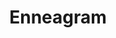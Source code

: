 ---
title: Enneagram
crosslinks:
- mbti
- INTP
- JungianTypology
- youtubefactsbot
- AskReddit
- philosophy
- appers
- MassdropBot
- Pottermore
- standupshots
- youtubot
- raisedbynarcissists
- Suomi
- worries
- selfimprovement
- NonZeroDay
- FringeHub
- Pussified
- Futurology
- infp
---